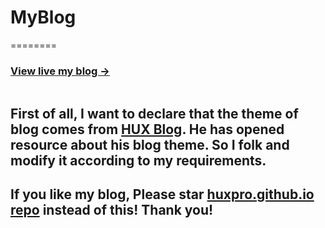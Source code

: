 # MyBlog
========
### [View live my blog &rarr;](https://505788057.github.io/)  
![]()

First of all, I want to declare that the theme of blog comes from [HUX Blog](http://huangxuan.me/).
He has opened resource about his blog theme. So I folk and modify it 
according to my requirements.
------------
## If you like my blog, Please star [huxpro.github.io repo](https://github.com/Huxpro/huxpro.github.io) instead of this! Thank you!